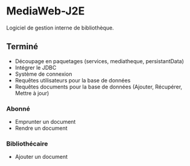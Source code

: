 # MediaWeb-J2E
Logiciel de gestion interne de bibliothèque.

## Terminé

- Découpage en paquetages (services, mediatheque, persistantData)
- Intégrer le JDBC
- Système de connexion
- Requêtes utilisateurs pour la base de données
- Requêtes documents pour la base de données (Ajouter, Récupérer, Mettre à jour)

### Abonné

- Emprunter un document
- Rendre un document

### Bibliothécaire

- Ajouter un document
